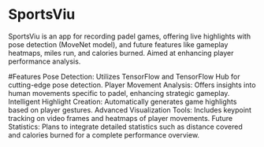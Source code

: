 # SportsViu
SportsViu is an app for recording padel games, offering live highlights with pose detection (MoveNet model), and future features like gameplay heatmaps, miles run, and calories burned. Aimed at enhancing player performance analysis.


#Features
Pose Detection: Utilizes TensorFlow and TensorFlow Hub for cutting-edge pose detection.
Player Movement Analysis: Offers insights into human movements specific to padel, enhancing strategic gameplay.
Intelligent Highlight Creation: Automatically generates game highlights based on player gestures.
Advanced Visualization Tools: Includes keypoint tracking on video frames and heatmaps of player movements.
Future Statistics: Plans to integrate detailed statistics such as distance covered and calories burned for a complete performance overview.
